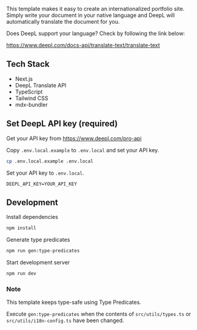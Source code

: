 This template makes it easy to create an internationalized portfolio site. Simply write your document in your native language and DeepL will automatically translate the document for you.

Does DeepL support your language? Check by following the link below:

https://www.deepl.com/docs-api/translate-text/translate-text

## Tech Stack
- Next.js
- DeepL Translate API
- TypeScript
- Tailwind CSS
- mdx-bundler

## Set DeepL API key (required)

Get your API key from https://www.deepl.com/pro-api

Copy `.env.local.example` to `.env.local` and set your API key.

```bash
cp .env.local.example .env.local
```

Set your API key to `.env.local`.

```bash:.env.local
DEEPL_API_KEY=YOUR_API_KEY
```

## Development

Install dependencies

```bash
npm install
```

Generate type predicates

```bash
npm run gen:type-predicates
```

Start development server

```bash
npm run dev
```

### Note

This template keeps type-safe using Type Predicates.

Execute `gen:type-predicates` when the contents of `src/utils/types.ts` or `src/utils/i18n-config.ts` have been changed.
